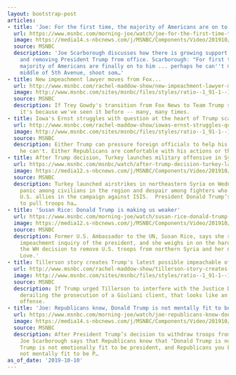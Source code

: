 ```yaml
---
layout: bootstrap-post
articles:
- title: 'Joe: For the first time, the majority of Americans are on to Trump'
  url: https://www.msnbc.com/morning-joe/watch/joe-for-the-first-time-the-majority-of-americans-are-on-to-trump-70982725738
  image: https://media14.s-nbcnews.com/j/MSNBC/Components/Video/201910/n_mj_joe2_micro_191010_1920x1080.nbcnews-fp-1200-630.jpg
  source: MSNBC
  description: 'Joe Scarborough discusses how there is growing support for impeaching
    and removing President Trump from office. Scarborough: "For first time... the
    majority of Americans are finally on to him ... perhaps he can''t march into the
    middle of 5th Avenue, shoot som…'
- title: New impeachment lawyer moves from Fox...
  url: http://www.msnbc.com/rachel-maddow-show/new-impeachment-lawyer-moves-fox-news-team-trump
  image: http://www.msnbc.com/sites/msnbc/files/styles/ratio--1_91-1--1200x630/public/mp-sanders1255.jpg?itok=QH7QsvzH
  source: MSNBC
  description: If Trey Gowdy's transition from Fox News to Team Trump seems familiar,
    it's because we've seen it before -- many, many times.
- title: Iowa's Ernst struggles with question at the heart of Trump scandal
  url: http://www.msnbc.com/rachel-maddow-show/iowas-ernst-struggles-question-the-heart-trump-scandal
  image: http://www.msnbc.com/sites/msnbc/files/styles/ratio--1_91-1--1200x630/public/gettyimages-462075782.jpg?itok=Txf90BQi
  source: MSNBC
  description: Either Trump can pressure foreign officials to help his campaign or
    he can't. Either Republicans are comfortable with his actions or they're not.
- title: After Trump decision, Turkey launches military offensive in Syria
  url: https://www.msnbc.com/msnbc/watch/after-trump-decision-turkey-launches-military-offensive-in-syria-70979141774
  image: https://media12.s-nbcnews.com/j/MSNBC/Components/Video/201910/daythatwas_191010.nbcnews-fp-1200-630.jpg
  source: MSNBC
  description: Turkey launched airstrikes in northeastern Syria on Wednesday, prompting
    panic among civilians in the region and despair among fighters who have been crucial
    U.S. allies in the campaign against ISIS.  President Donald Trump’s sudden decision
    to pull troops ha…
- title: 'Susan Rice: Donald Trump is making us weaker'
  url: https://www.msnbc.com/morning-joe/watch/susan-rice-donald-trump-is-making-us-weaker-70978629562
  image: https://media12.s-nbcnews.com/j/MSNBC/Components/Video/201910/n_mj_rice_191010_1920x1080.nbcnews-fp-1200-630.jpg
  source: MSNBC
  description: Former U.S. Ambassador to the UN, Susan Rice, says she supports in
    impeachment inquiry of the president, and she weighs in on the hard work of diplomacy,
    the WH decision to remove U.S. troops from northern Syria and her new book 'Tough
    Love.'
- title: Tillerson story creates Trump's latest possible impeachable offense
  url: http://www.msnbc.com/rachel-maddow-show/tillerson-story-creates-trumps-latest-possible-impeachable-offense
  image: http://www.msnbc.com/sites/msnbc/files/styles/ratio--1_91-1--1200x630/public/afp_12g2do_0.jpg?itok=Qe7CzzMS
  source: MSNBC
  description: If Trump urged Tillerson to interfere with the Justice Department,
    derailing the prosecution of a Giuliani client, that looks like an impeachable
    offense.
- title: 'Joe: Republicans know, Donald Trump is not mentally fit to be president'
  url: https://www.msnbc.com/morning-joe/watch/joe-republicans-know-donald-trump-is-not-mentally-fit-to-be-president-70978117930
  image: https://media14.s-nbcnews.com/j/MSNBC/Components/Video/201910/n_mj_joe_micro_191010_1570709085026.nbcnews-fp-1200-630.jpg
  source: MSNBC
  description: After President Trump’s decision to withdraw troops from northern Syria,
    Joe Scarborough says that Republicans know that "Donald Trump is not well. Donald
    Trump is not emotionally fit to be president, and Republicans you know it. He's
    not mentally fit to be P…
as_of_date: '2019-10-10'
---
```


